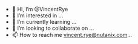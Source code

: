 - 👋 Hi, I’m @VincentRye
- 👀 I’m interested in ...
- 🌱 I’m currently learning ...
- 💞️ I’m looking to collaborate on ...
- 📫 How to reach me vincent.rye@nutanix.com...

<!---
VincentRye/VincentRye is a ✨ special ✨ repository because its `README.md` (this file) appears on your GitHub profile.
You can click the Preview link to take a look at your changes.
--->

